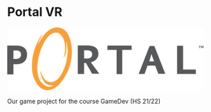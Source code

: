 # Portal VR

![portal-image](./docs/images/portal_orange.png)

Our game project for the course GameDev (HS 21/22)
